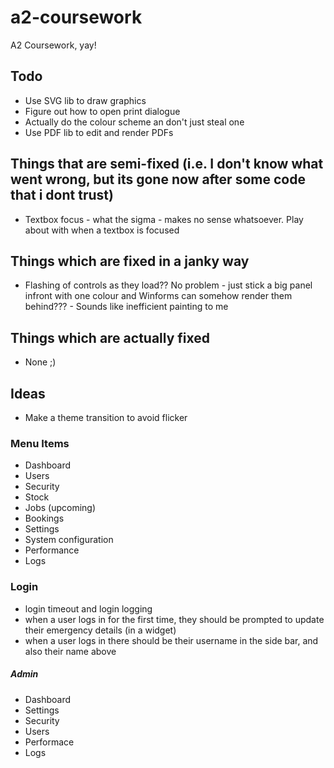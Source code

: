 # a2-coursework
A2 Coursework, yay!

## Todo

- Use SVG lib to draw graphics
- Figure out how to open print dialogue
- Actually do the colour scheme an don't just steal one
- Use PDF lib to edit and render PDFs

## Things that are semi-fixed (i.e. I don't know what went wrong, but its gone now after some code that i dont trust)

- Textbox focus - what the sigma - makes no sense whatsoever. Play about with when a textbox is focused

## Things which are fixed in a janky way

- Flashing of controls as they load?? No problem - just stick a big panel infront with one colour and Winforms can somehow render them behind??? - Sounds like inefficient painting to me

## Things which are actually fixed

- None ;)

## Ideas

- Make a theme transition to avoid flicker

### Menu Items

- Dashboard
- Users
- Security
- Stock
- Jobs (upcoming)
- Bookings
- Settings
- System configuration
- Performance
- Logs

### Login

- login timeout and login logging
- when a user logs in for the first time, they should be prompted to update their emergency details (in a widget)
- when a user logs in there should be their username in the side bar, and also their name above

##### Admin

- Dashboard
- Settings
- Security
- Users
- Performace
- Logs

